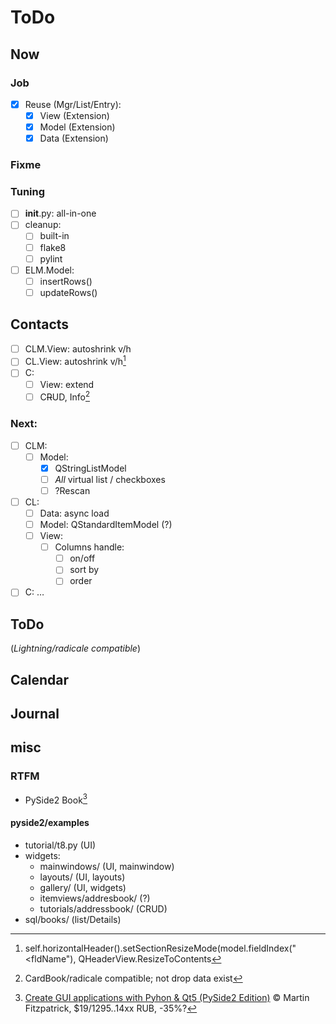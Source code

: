 # ToDo

## Now

### Job
- [x] Reuse (Mgr/List/Entry):
  - [x] View (Extension)
  - [x] Model (Extension)
  - [x] Data (Extension)

### Fixme

### Tuning
- [ ] __init__.py: all-in-one
- [ ] cleanup:
  - [ ] built-in
  - [ ] flake8
  - [ ] pylint
- [ ] ELM.Model:
  - [ ] insertRows()
  - [ ] updateRows()

## Contacts
- [ ] CLM.View: autoshrink v/h
- [ ] CL.View: autoshrink v/h[^1]
- [ ] C:
  - [ ] View: extend
  - [ ] C~~R~~UD, Info[^2]

### Next:
- [ ] CLM:
  - [ ] Model:
    - [x] QStringListModel
    - [ ] *All* virtual list / checkboxes
    - [ ] ?Rescan
- [ ] CL:
  - [ ] Data: async load
  - [ ] Model: QStandardItemModel (?)
  - [ ] View:
    - [ ] Columns handle:
       - [ ] on/off
       - [ ] sort by
       - [ ] order
- [ ] C: &hellip;

## ToDo
(*Lightning/radicale compatible*)

## Calendar

## Journal

## misc

### RTFM
- PySide2 Book[^3]

#### pyside2/examples
- tutorial/t8.py (UI)
- widgets:
  - mainwindows/ (UI, mainwindow)
  - layouts/ (UI, layouts)
  - gallery/ (UI, widgets)
  - itemviews/addresbook/ (?)
  - tutorials/addressbook/ (CRUD)
- sql/books/ (list/Details)

[^1]: self.horizontalHeader().setSectionResizeMode(model.fieldIndex("<fldName"), QHeaderView.ResizeToContents
[^2]: CardBook/radicale compatible; not drop data exist
[^3]: [Create GUI applications with Pyhon & Qt5 (PySide2 Edition)](https://www.pythonguis.com/pyside2-book/) &copy; Martin Fitzpatrick, $19/1295..14xx RUB, -35%?
